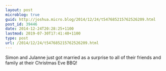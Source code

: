 ```yaml
---
layout: post
microblog: true
guid: http://joshua.micro.blog/2014/12/24/t547685215762526209.html
post_id: 39446
date: 2014-12-24T20:28:25+1100
lastmod: 2019-07-30T17:41:40+1100
type: post
url: /2014/12/24/t547685215762526209.html
---
```

Simon and Julanne just got married as a surprise to all of their friends and family at their Christmas Eve BBQ!
